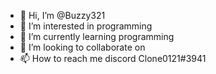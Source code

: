- 👋 Hi, I’m @Buzzy321
- 👀 I’m interested in programming
- 🌱 I’m currently learning programming
- 💞️ I’m looking to collaborate on
- 📫 How to reach me discord Clone0121#3941

<!---
Buzzy321/Buzzy321 is a ✨ special ✨ repository because its `README.md` (this file) appears on your GitHub profile.
You can click the Preview link to take a look at your changes.
--->
